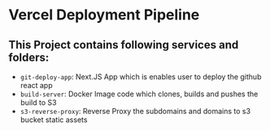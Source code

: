# Vercel Deployment Pipeline

## This Project contains following services and folders:

- `git-deploy-app`: Next.JS App which is enables user to deploy the github react app
- `build-server`: Docker Image code which clones, builds and pushes the build to S3
- `s3-reverse-proxy`: Reverse Proxy the subdomains and domains to s3 bucket static assets

